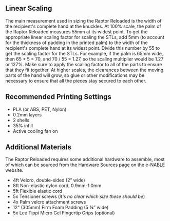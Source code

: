 ## Linear Scaling 

The main measurement used in sizing the Raptor Reloaded is the width of the recipient's complete hand at the knuckles. At 100% scale, the palm of the Raptor Reloaded measures 55mm at its widest point. To get the appropriate linear scaling factor for scaling the STLs, add 5mm (to account for the thickness of padding in the printed palm) to the width of the recipient's complete hand at its widest point. Divide this number by 55 to get the scaling factor for the STLs. For example, if the palm is 65mm wide, then 65 + 5 = 70, and 70 / 55 = 1.27, so the scaling multiplier would be 1.27 or 127%. Make sure to apply the scaling factor to all of the parts to ensure that they fit together. At higher scales, the clearances between the moving parts of the hand will grow, so glue or other modifications may be necessary to ensure that all the pieces stay secured to each other.

## Recommended Printing Settings

 * PLA (or ABS, PET, Nylon)
 * 0.2mm layers
 * 2 shells
 * 35% infill
 * Active cooling fan on

## Additional Materials

The Raptor Reloaded requires some additional hardware to assemble, most of which can be sourced from the Hardware Sources page on the e-NABLE website.

 * 4ft Velcro, double-sided (2” wide)
 * 8ft Non-elastic nylon cord, 0.9mm-1.0mm
 * 5ft Flexible elastic cord
 * 5x Tensioner screws (*it's no clear which size these should be*) 
 * 4x Palm velcro attachment screws
 * 12" (305mm) Firm Foam Padding (5 ¾” wide)
 * 5x Lee Tippi Micro Gel Fingertip Grips (optional)
